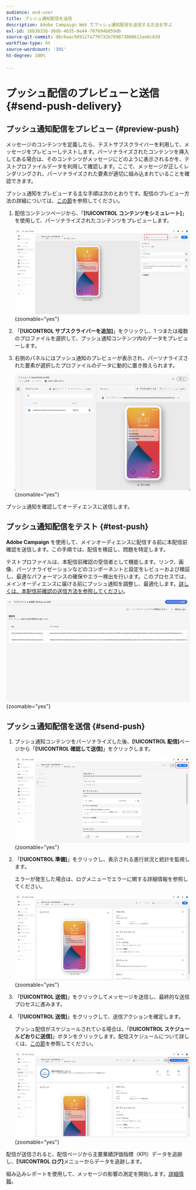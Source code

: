```yaml
---
audience: end-user
title: プッシュ通知配信を送信
description: Adobe Campaign Web でプッシュ通知配信を送信する方法を学ぶ
exl-id: 16b3b33b-36db-4635-8e44-707694b859db
source-git-commit: d6c6aac9d9127a770732b709873008613ae8c639
workflow-type: ht
source-wordcount: '391'
ht-degree: 100%

---
```


# プッシュ配信のプレビューと送信 {#send-push-delivery}

## プッシュ通知配信をプレビュー {#preview-push}

メッセージのコンテンツを定義したら、テストサブスクライバーを利用して、メッセージをプレビューしテストします。パーソナライズされたコンテンツを挿入してある場合は、そのコンテンツがメッセージにどのように表示されるかを、テストプロファイルデータを利用して確認します。ここで、メッセージが正しくレンダリングされ、パーソナライズされた要素が適切に組み込まれていることを確認できます。

プッシュ通知をプレビューする主な手順は次のとおりです。配信のプレビュー方法の詳細については、[この節](../preview-test/preview-content.md)を参照してください。

1. 配信コンテンツページから、「**[!UICONTROL コンテンツをシミュレート]**」を使用して、パーソナライズされたコンテンツをプレビューします。

   ![配信コンテンツページでのパーソナライズされたコンテンツのプレビュー](assets/push_send_1.png){zoomable="yes"}

1. 「**[!UICONTROL サブスクライバーを追加]**」をクリックし、1 つまたは複数のプロファイルを選択して、プッシュ通知コンテンツ内のデータをプレビューします。

   <!--Once your test subscribers are selected, click **[!UICONTROL Select]**.
    ![](assets/push_send_5.png){zoomable="yes"}-->

1. 右側のパネルにはプッシュ通知のプレビューが表示され、パーソナライズされた要素が選択したプロファイルのデータに動的に置き換えられます。

   ![パーソナライズされた要素がプロファイルデータに置き換えられていることを示すプレビューパネル](assets/push_send_7.png){zoomable="yes"}

プッシュ通知を確認してオーディエンスに送信します。

## プッシュ通知配信をテスト {#test-push}

**Adobe Campaign** を使用して、メインオーディエンスに配信する前に本配信前確認を送信します。この手順では、配信を検証し、問題を特定します。

テストプロファイルは、本配信前確認の受信者として機能します。リンク、画像、パーソナライゼーションなどのコンポーネントと設定をレビューおよび検証し、最適なパフォーマンスの確保やエラー検出を行います。このプロセスでは、メインオーディエンスに届ける前にプッシュ通知を調整し、最適化します。[詳しくは、本配信前確認の送信方法を参照してください](../preview-test/test-deliveries.md#subscribers)。

![本配信前確認の受信者によるプッシュ通知配信のテスト](assets/push_send_6.png){zoomable="yes"}

## プッシュ通知配信を送信 {#send-push}

1. プッシュ通知コンテンツをパーソナライズした後、**[!UICONTROL 配信]**&#x200B;ページから「**[!UICONTROL 確認して送信]**」をクリックします。

   ![配信ページの「確認して送信」ボタン](assets/push_send_2.png){zoomable="yes"}

1. 「**[!UICONTROL 準備]**」をクリックし、表示される進行状況と統計を監視します。

   エラーが発生した場合は、ログメニューでエラーに関する詳細情報を参照してください。

   ![準備の進行状況と統計の監視](assets/push_send_3.png){zoomable="yes"}

1. 「**[!UICONTROL 送信]**」をクリックしてメッセージを送信し、最終的な送信プロセスに進みます。

1. 「**[!UICONTROL 送信]**」をクリックして、送信アクションを確定します。

   プッシュ配信がスケジュールされている場合は、「**[!UICONTROL スケジュールどおりに送信]**」ボタンをクリックします。配信スケジュールについて詳しくは、[この節](../msg/gs-messages.md#schedule-the-delivery-sending)を参照してください。

   ![スケジュールされたプッシュ配信の「スケジュールどおりに送信」ボタン](assets/push_send_4.png){zoomable="yes"}

配信が送信されると、配信ページから主要業績評価指標（KPI）データを追跡し、**[!UICONTROL ログ]**&#x200B;メニューからデータを追跡します。

組み込みレポートを使用して、メッセージの影響の測定を開始します。[詳細情報](../reporting/push-report.md)。